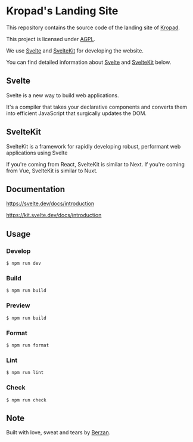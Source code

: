 # Kropad's Landing Site

This repository contains the source code of the landing site of [Kropad](https://kropad.com).

This project is licensed under [AGPL](https://www.gnu.org/licenses/agpl-3.0.en.html).

We use [Svelte](https://svelte.dev) and [SvelteKit](https://kit.svelte.dev) for developing the website.

You can find detailed information about [Svelte](https://svelte.dev) and [SvelteKit](https://kit.svelte.dev) below.

## Svelte

Svelte is a new way to build web applications.

It's a compiler that takes your declarative components and converts them into efficient JavaScript that surgically updates the DOM.

## SvelteKit

SvelteKit is a framework for rapidly developing robust, performant web applications using Svelte

If you're coming from React, SvelteKit is similar to Next. If you're coming from Vue, SvelteKit is similar to Nuxt.

## Documentation

https://svelte.dev/docs/introduction

https://kit.svelte.dev/docs/introduction

## Usage

### Develop

```shell
$ npm run dev
```

### Build

```shell
$ npm run build
```

### Preview

```shell
$ npm run build
```

### Format

```shell
$ npm run format
```

### Lint

```shell
$ npm run lint
```

### Check

```shell
$ npm run check
```

## Note

Built with love, sweat and tears by [Berzan](https://berzan.org).
